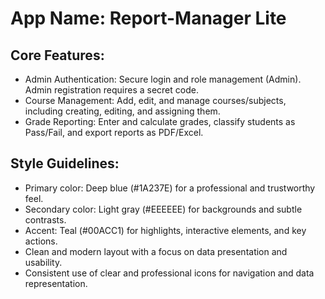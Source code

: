 # **App Name**: Report-Manager Lite

## Core Features:

- Admin Authentication: Secure login and role management (Admin).  Admin registration requires a secret code.
- Course Management: Add, edit, and manage courses/subjects, including creating, editing, and assigning them.
- Grade Reporting: Enter and calculate grades, classify students as Pass/Fail, and export reports as PDF/Excel.

## Style Guidelines:

- Primary color: Deep blue (#1A237E) for a professional and trustworthy feel.
- Secondary color: Light gray (#EEEEEE) for backgrounds and subtle contrasts.
- Accent: Teal (#00ACC1) for highlights, interactive elements, and key actions.
- Clean and modern layout with a focus on data presentation and usability.
- Consistent use of clear and professional icons for navigation and data representation.